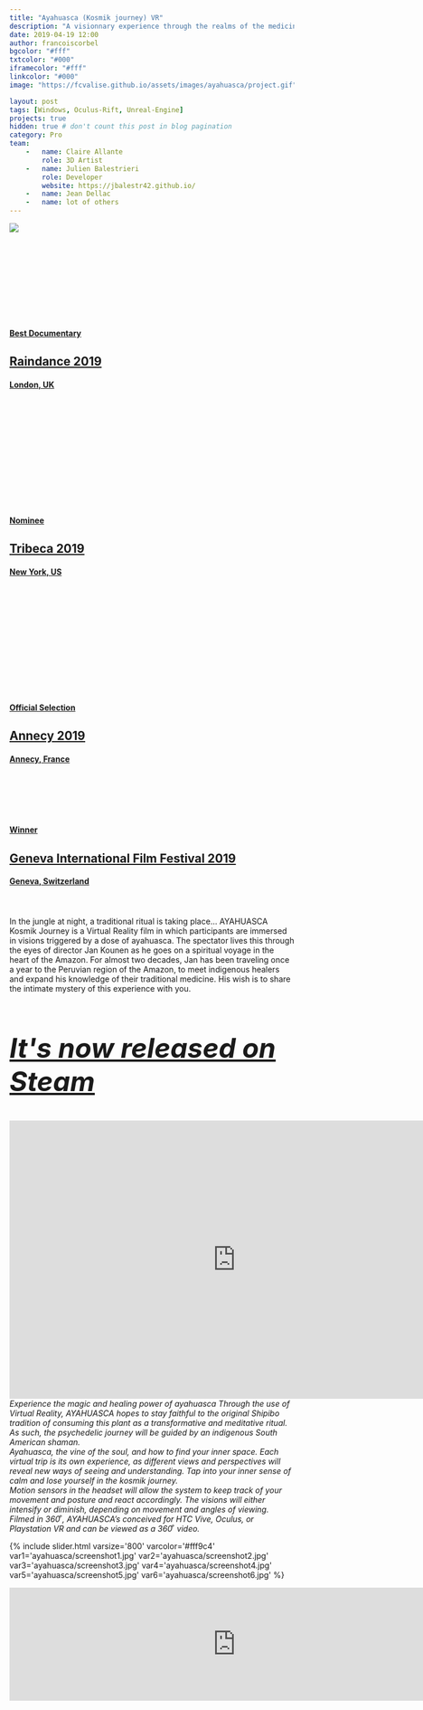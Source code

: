 ```yaml
---
title: "Ayahuasca (Kosmik journey) VR"
description: "A visionnary experience through the realms of the medicinal plants"
date: 2019-04-19 12:00
author: francoiscorbel
bgcolor: "#fff"
txtcolor: "#000"
iframecolor: "#fff"
linkcolor: "#000"
image: "https://fcvalise.github.io/assets/images/ayahuasca/project.gif"

layout: post
tags: [Windows, Oculus-Rift, Unreal-Engine]
projects: true
hidden: true # don't count this post in blog pagination
category: Pro
team:
    -   name: Claire Allante
        role: 3D Artist
    -   name: Julien Balestrieri
        role: Developer
        website: https://jbalestr42.github.io/
    -   name: Jean Dellac
    -   name: lot of others
---
```

<a alt="https://anoctonautodyssey.com" href="https://anoctonautodyssey.com/" target="_blank">
    <img src="{{ site.url }}/assets/images/ayahuasca/banner.png">
</a>

<div class="laurel general-margin">
<a href="http://indie.stunfest.fr/2016/" href="http://indie.stunfest.fr/2016/" target="_blank">
    <div class="icon-simple" data-title="stunfest"><svg class="icon-svg"><use xlink:href="#icon-laurel-left" fill="{{ page.iframecolor }}"></use></svg></div>
        <div class="text-laurel">
            <h4 style="color: {{ page.iframecolor}}">Best Documentary</h4>
            <h2 style="color: {{ page.iframecolor}}">Raindance 2019<br></h2>
            <h4 style="color: {{ page.iframecolor}}">London, UK</h4>
        </div>
    <div class="icon-simple" data-title="stunfest"><svg style="width: 35px; height: 35px" class="icon-svg"><use xlink:href="#icon-laurel-right" fill="{{ page.iframecolor }}"></use></svg></div>
</a>
</div>

<div class="laurel general-margin">
<a alt="https://www.dutchgamegarden.nl/indigo/" href="https://www.dutchgamegarden.nl/indigo/" target="_blank">
    <div class="icon-simple" data-title="stunfest"><svg class="icon-svg"><use xlink:href="#icon-laurel-left" fill="{{ page.iframecolor }}"></use></svg></div>
        <div class="text-laurel">
            <h4 style="color: {{ page.iframecolor}}">Nominee</h4>
            <h2 style="color: {{ page.iframecolor}}">Tribeca 2019<br></h2>
            <h4 style="color: {{ page.iframecolor}}">New York, US</h4>
        </div>
    <div class="icon-simple" data-title="stunfest"><svg class="icon-svg"><use xlink:href="#icon-laurel-right" fill="{{ page.iframecolor }}"></use></svg></div>
</a>
</div>

<div class="laurel general-margin">
<a alt="http://tokyosandbox.com/tif/" href="http://tokyosandbox.com/tif/" target="_blank">
    <div class="icon-simple" data-title="stunfest"><svg style="width: 35px; height: 35px" class="icon-svg"><use xlink:href="#icon-laurel-left" fill="{{ page.iframecolor }}"></use></svg></div>
        <div class="text-laurel">
            <h4 style="color: {{ page.iframecolor}}">Official Selection</h4>
            <h2 style="color: {{ page.iframecolor}}">Annecy 2019<br></h2>
            <h4 style="color: {{ page.iframecolor}}">Annecy, France</h4>
        </div>
    <div class="icon-simple" data-title="stunfest"><svg style="width: 35px; height: 35px" class="icon-svg"><use xlink:href="#icon-laurel-right" fill="{{ page.iframecolor }}"></use></svg></div>
</a>
</div>

<div class="laurel general-margin">
<a alt="http://tokyosandbox.com/tif/" href="http://tokyosandbox.com/tif/" target="_blank">
    <div class="icon-simple" data-title="stunfest"><svg style="width: 35px; height: 35px" class="icon-svg"><use xlink:href="#icon-laurel-left" fill="{{ page.iframecolor }}"></use></svg></div>
        <div class="text-laurel">
            <h4 style="color: {{ page.iframecolor}}">Winner</h4>
            <h2 style="color: {{ page.iframecolor}}">Geneva International Film Festival 2019<br></h2>
            <h4 style="color: {{ page.iframecolor}}">Geneva, Switzerland</h4>
        </div>
    <div class="icon-simple" data-title="stunfest"><svg style="width: 35px; height: 35px" class="icon-svg"><use xlink:href="#icon-laurel-right" fill="{{ page.iframecolor }}"></use></svg></div>
</a>
</div>

<div class="text justify general-margin">
In the jungle at night, a traditional ritual is taking place...
AYAHUASCA Kosmik Journey is a Virtual Reality film in which participants are immersed in visions triggered by a dose of ayahuasca. The spectator lives this through the eyes of director Jan Kounen as he goes on a spiritual voyage in the heart of the Amazon. For almost two decades, Jan has been traveling once a year to the Peruvian region of the Amazon, to meet indigenous healers and expand his knowledge of their traditional medicine. His wish is to share the intimate mystery of this experience with you.
</div>

<div class="text general-margin"><h2 style="font-size: 3rem;"><i>
<a alt="https://store.steampowered.com/app/1212940/Ayahuasca/" href="https://store.steampowered.com/app/1212940/Ayahuasca/" target="_blank">It's now released on Steam</a>
</i></h2></div>

<div class="video general-margin">
    <iframe width="800" height="492" src="https://www.youtube.com/embed/tCN_jAewgM4?modestbranding=1&autohide=1&showinfo=0&controls=0&rel=0" frameborder="0" allowfullscreen></iframe>
</div>

<div class="text justify general-margin"><i>
Experience the magic and healing power of ayahuasca
Through the use of Virtual Reality, AYAHUASCA hopes to stay faithful to the original Shipibo tradition of consuming this plant as a transformative and meditative ritual. As such, the psychedelic journey will be guided by an indigenous South American shaman.
</i></div>

<div class="text justify general-margin"><i>
Ayahuasca, the vine of the soul, and how to find your inner space.
Each virtual trip is its own experience, as different views and perspectives will reveal new ways of seeing and understanding. Tap into your inner sense of calm and lose yourself in the kosmik journey.
</i></div>

<div class="text justify general-margin"><i>
Motion sensors in the headset will allow the system to keep track of your movement and posture and react accordingly. The visions will either intensify or diminish, depending on movement and angles of viewing. Filmed in 360 ͒, AYAHUASCA’s conceived for HTC Vive, Oculus, or Playstation VR and can be viewed as a 360 ͒ video.
</i></div>

{% include slider.html varsize='800' varcolor='#fff9c4' var1='ayahuasca/screenshot1.jpg' var2='ayahuasca/screenshot2.jpg' var3='ayahuasca/screenshot3.jpg' var4='ayahuasca/screenshot4.jpg' var5='ayahuasca/screenshot5.jpg' var6='ayahuasca/screenshot6.jpg' %}

<div class="general-margin">
    <iframe src="https://store.steampowered.com/widget/1212940/" frameborder="0" width="800" height="200" style="background: #262626"></iframe>
</div>

